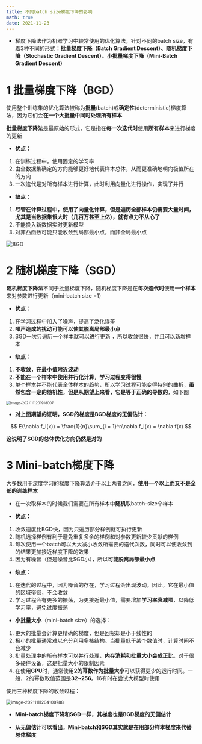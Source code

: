 ```yaml
---
title: 不同batch size梯度下降的影响
math: true
date: 2021-11-23
---
```




- 梯度下降法作为机器学习中较常使用的优化算法，针对不同的batch size，有着3种不同的形式：**批量梯度下降（Batch Gradient Descent）、随机梯度下降（Stochastic Gradient Descent）、小批量梯度下降（Mini-Batch Gradient Descent）**



# 1 批量梯度下降（BGD）

使用整个训练集的优化算法被称为**批量**(batch)或**确定性**(deterministic)梯度算法，因为它们会**在一个大批量中同时处理所有样本**

**批量梯度下降法**是最原始的形式，它是指在**每一次迭代时**使用**所有样本**来进行梯度的更新

- **优点：**

1. 在训练过程中，使用固定的学习率
2. 由全数据集确定的方向能够更好地代表样本总体，从而更准确地朝向极值所在的方向
3. 一次迭代是对所有样本进行计算，此时利用向量化进行操作，实现了并行

- **缺点：**

1. **尽管在计算过程中，使用了向量化计算，但是遍历全部样本仍需要大量时间，尤其是当数据集很大时（几百万甚至上亿），就有点力不从心了**
2. 不能投入新数据实时更新模型
3. 对非凸函数可能只能收敛到局部最小点，而非全局最小点

![BGD](https://i.loli.net/2021/11/11/mCkfeDIPyh3a5iY.png)





# 2 随机梯度下降（SGD）

**随机梯度下降法**不同于批量梯度下降，随机梯度下降是在**每次迭代时**使用**一个样本**来对参数进行更新（mini-batch size =1）

- **优点：**

1. 在学习过程中加入了噪声，提高了泛化误差
2. **噪声造成的扰动可能可以使其脱离局部最小点**
3. SGD一次只遍历一个样本就可以进行更新 ，所以收敛很快，并且可以新增样本

- **缺点：**

1. **不收敛，在最小值附近波动**
2. **不能在一个样本中使用并行化计算，学习过程变得很慢**
3. 单个样本并不能代表全体样本的趋势，所以学习过程可能变得特别的曲折，**虽然包含一定的随机性，但是从期望上来看，它是等于正确的导数的**，如下图

<img src="https://i.loli.net/2021/11/11/GLBkox67lvnmsOA.png" alt="image-20211111201918007" style="zoom: 67%;" />

- **对上面期望的证明，SGD的梯度是BGD梯度的无偏估计：**

$$
E(\nabla f_i(x)) = \frac{1}{n}\sum_{i = 1}^n\nabla f_i(x) = \nabla f(x)
$$

**这说明了SGD的总体优化方向仍然是对的**





# 3 Mini-batch梯度下降

大多数用于深度学习的梯度下降算法介于以上两者之间，**使用一个以上而又不是全部的训练样本**

- 在一次取样本的时候我们需要在所有样本中**随机**取batch-size个样本

- **优点：**

1. 收敛速度比BGD快，因为只遍历部分样例就可执行更新
2. 随机选择样例有利于避免重复多余的样例和对参数更新较少贡献的样例
3. 每次使用一个batch可以大大减小收敛所需要的迭代次数，同时可以使收敛到的结果更加接近梯度下降的效果
4. 因为有噪音（但是噪音比SGD小），所以**可能脱离局部最小点**

- **缺点：**

1. 在迭代的过程中，因为噪音的存在，学习过程会出现波动。因此，它在最小值的区域徘徊，不会收敛
2. 学习过程会有更多的振荡，为更接近最小值，需要增加**学习率衰减项**，以降低学习率，避免过度振荡

- **小批量大小**（mini-batch size）的选择：

1. 更大的批量会计算更精确的梯度，但是回报却是小于线性的
2. 极小的批量通常难以充分利用多核结构。当批量低于某个数值时，计算时间不会减少
3. 批量处理中的所有样本可以并行处理，**内存消耗和批量大小会成正比**。对于很多硬件设备，这是批量大小的限制因素
4. 在使用**GPU**时，通常使用**2的幂数作为批量大小**可以获得更少的运行时间。一般，2的幂数取值范围是**32~256**。16有时在尝试大模型时使用





使用三种梯度下降的收敛过程：

<img src="https://i.loli.net/2021/11/11/paxvbFh9fRiDKNg.png" alt="image-20211111204100788" style="zoom: 80%;" />

- **Mini-batch梯度下降和SGD一样，其梯度也是BGD梯度的无偏估计**

- **从无偏估计可以看出，Mini-batch和SGD其实就是在用部分样本梯度来代替总体梯度**